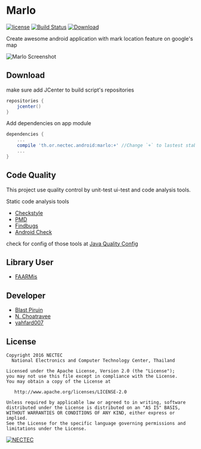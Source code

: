 # Marlo
[![license](https://img.shields.io/badge/license-Apache%20License%202.0-blue.svg?style=flat)](http://www.apache.org/licenses/LICENSE-2.0)
[![Build Status](https://travis-ci.org/nectec-opensource/marlo.svg?branch=master)](https://travis-ci.org/nectec-opensource/marlo)
[![Download](https://api.bintray.com/packages/nectec-wisru/maven/Marlo/images/download.svg)](https://bintray.com/nectec-wisru/maven/Marlo/_latestVersion)

Create awesome android application with mark location feature on google's map

![Marlo Screenshot][screenshot]

## Download

make sure add JCenter to build script's repositories

```groovy
repositories {
    jcenter()
}
```

Add dependencies on app module

```groovy
dependencies {
    ...
    compile 'th.or.nectec.android:marlo:+' //Change `+` to lastest stable version is Recommended
    ...
}
```

## Code Quality
This project use quality control by unit-test ui-test and code analysis tools.

Static code analysis tools

- [Checkstyle](http://checkstyle.sourceforge.net/)
- [PMD](https://pmd.github.io/)
- [Findbugs](http://findbugs.sourceforge.net/)
- [Android Check](https://github.com/noveogroup/android-check)

check for config of those tools at [Java Quality Config](https://github.com/Blazei/java-quality-config)

## Library User

- [FAARMis](https://play.google.com/store/apps/details?id=th.in.faarmis)

## Developer
- [Blast Piruin](https://github.com/piruin)
- [N. Choatravee](https://github.com/chncs23)
- [yahfard007](https://github.com/yahfard007)


## License

    Copyright 2016 NECTEC
      National Electronics and Computer Technology Center, Thailand

    Licensed under the Apache License, Version 2.0 (the "License");
    you may not use this file except in compliance with the License.
    You may obtain a copy of the License at

       http://www.apache.org/licenses/LICENSE-2.0

    Unless required by applicable law or agreed to in writing, software
    distributed under the License is distributed on an "AS IS" BASIS,
    WITHOUT WARRANTIES OR CONDITIONS OF ANY KIND, either express or implied.
    See the License for the specific language governing permissions and
    limitations under the License.


[![NECTEC](http://www.nectec.or.th/themes/nectec/img/logo.png)](https://www.nectec.or.th)

[screenshot]: https://github.com/nectec-opensource/marlo/blob/master/asset/screenshot.webp?raw=true "screenshot" 
